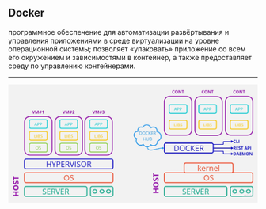 ## Docker  
программное обеспечение для автоматизации развёртывания и управления приложениями в среде виртуализации 
на уровне операционной системы; позволяет «упаковать» приложение со всем его окружением и зависимостями в контейнер, 
а также предоставляет среду по управлению контейнерами.  
____  

![](https://github.com/Dv-nn/Cheat-Sheet-Python/blob/main/Docker/Docker%20(1).jpg) 
